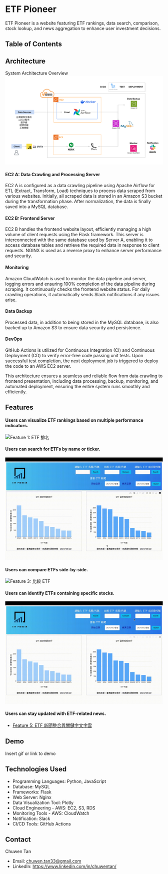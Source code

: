 
# ETF Pioneer

ETF Pioneer is a website featuring ETF rankings, data search, comparison, stock lookup, and news aggregation to enhance user investment decisions.


## Table of Contents

## Architecture

System Architecture Overview
![System Architecture Diagram](ReadmeMaterial/Architecture.png)




#### EC2 A: Data Crawling and Processing Server
EC2 A is configured as a data crawling pipeline using Apache Airflow for ETL (Extract, Transform, Load) techniques to process data scraped from various websites. Initially, all scraped data is stored in an Amazon S3 bucket during the transformation phase. After normalization, the data is finally saved into a MySQL database.

#### EC2 B: Frontend Server
EC2 B handles the frontend website layout, efficiently managing a high volume of client requests using the Flask framework. This server is interconnected with the same database used by Server A, enabling it to access database tables and retrieve the required data in response to client requests. NGINX is used as a reverse proxy to enhance server performance and security.

#### Monitoring
Amazon CloudWatch is used to monitor the data pipeline and server, logging errors and ensuring 100% completion of the data pipeline during scraping. It continuously checks the frontend website status. For daily crawling operations, it automatically sends Slack notifications if any issues arise.

#### Data Backup
Processed data, in addition to being stored in the MySQL database, is also backed up to Amazon S3 to ensure data security and persistence.

#### DevOps
GitHub Actions is utilized for Continuous Integration (CI) and Continuous Deployment (CD) to verify error-free code passing unit tests. Upon successful test completion, the next deployment job is triggered to deploy the code to an AWS EC2 server.

This architecture ensures a seamless and reliable flow from data crawling to frontend presentation, including data processing, backup, monitoring, and automated deployment, ensuring the entire system runs smoothly and efficiently.








## Features

#### Users can visualize ETF rankings based on multiple performance indicators.
![Feature 1: ETF 排名](ReadmeMaterial/feature_1_ETF_ranking_updated.gif)

#### Users can search for ETFs by name or ticker.
![Feature 2: 搜尋 ETF](ReadmeMaterial/feature_2_search_an_ETF_updated.gif)

#### Users can compare ETFs side-by-side.
![Feature 3: 比較 ETF](ReadmeMaterial/feature_3_compare_ETFs.gif)


#### Users can identify ETFs containing specific stocks.
![Feature 4: 從股票反查 ETF](ReadmeMaterial/feature_4_find_ETF_from_stock_updated.gif)
  
#### Users can stay updated with ETF-related news.
- [Feature 5: ETF 新聞整合與關鍵字文字雲](ReadmeMaterial/feature_5_ETF_news_aggregation_and_keyword_word_cloud.mov)
  
  
## Demo

Insert gif or link to demo


## Technologies Used
* Programming Languages: Python, JavaScript
* Database: MySQL
* Frameworks: Flask
* Web Server: Nginx
* Data Visualization Tool: Plotly
* Cloud Engineering - AWS: EC2, S3, RDS
* Monitoring Tools - AWS: CloudWatch
* Notification: Slack
* CI/CD Tools: GitHub Actions
## Contact

Chuwen Tan 
* Email: chuwen.tan33@gmail.com 
* LinkedIn: https://www.linkedin.com/in/chuwentan/
